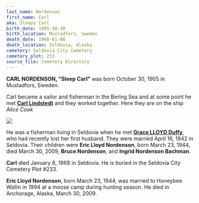```yaml
---
last_name: Nordenson
first_name: Carl
aka: Sleepy Carl
birth_date: 1905-10-30
birth_location: Mustadfors, Sweden
death_date: 1968-01-06
death_location: Seldovia, Alaska
cemetery: Seldovia City Cemetery
cemetery_plot: 233
source_file: Cemetery Directory
---
```

**CARL NORDENSON, "Sleep Carl"** was born October 30, 1905 in Mustadfors, Sweden. 

Carl became a sailor and fisherman in the Bering Sea and at some point he met [**Carl Lindstedt**](./Lindstedt_Carl_Gosta_Sr.md) and they worked together.  Here they are on the ship *Alice Cook*

![](../assets/images/Carl%20Nordenson%20and%20Carl%20Lindsted%20on%20the%20ship%20Alice%20Cook.jpg)

He was a fisherman living in Seldovia when he met [**Grace LLOYD Duffy**](./Nordenson_Grace_Mary_Lloyd.md), who had recently 
lost her first husband. They were married April 16, 1942 in Seldovia. Their children were **Eric
Lloyd Nordenson**, born March 23, 1944, died March 30, 2009, **Bruce
Nordenson**, and **Ingrid Nordenson Bachman**. 

**Carl** died January 8, 1968 in Seldovia. He is buried in the Seldovia City Cemetery Plot \#233.

**Eric Lloyd Nordenson**, born March 23, 1944, was married to Honeybee
Wallin in 1994 at a moose camp during hunting season. He died in
Anchorage, Alaska, March 30, 2009.


